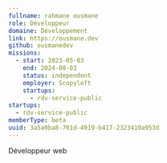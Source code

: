 ```yaml
---
fullname: rahmane ousmane
role: Développeur
domaine: Développement
link: https://ousmane.dev
github: ousmanedev
missions:
  - start: 2023-05-03
    end: 2024-08-03
    status: independent
    employer: Scopyleft
    startups:
      - rdv-service-public
startups:
  - rdv-service-public
memberType: beta
uuid: 3a5a9ba8-701d-4919-b417-2323410a953d
---
```

Développeur web